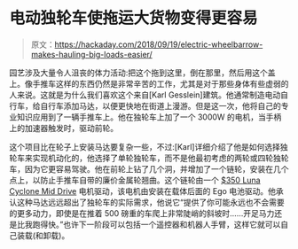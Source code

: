 # 电动独轮车使拖运大货物变得更容易

> 原文：<https://hackaday.com/2018/09/19/electric-wheelbarrow-makes-hauling-big-loads-easier/>

园艺涉及大量令人沮丧的体力活动:把这个拖到这里，倒在那里，然后用这个盖上。像手推车这样的东西仍然是非常辛苦的工作，尤其是对于那些身体有些虚弱的人来说。这就是为什么我们喜欢这个来自[Karl Gesslein]建筑。他通常制造电动自行车，给自行车添加马达，以便更快地在街道上漫游。但是这一次，他将自己的专业知识应用到了一辆手推车上。他在独轮车上加了一个 3000W 的电机，当手柄上的加速器触发时，驱动前轮。

这个项目比在轮子上安装马达要复杂一些，不过:[Karl]详细介绍了他是如何选择独轮车来实现机动化的，他选择了单轮独轮车，而不是他最初考虑的两轮或四轮独轮车，因为它更容易驾驶。他在前轮上钻了几个洞，并增加了一个链轮，安装在几个点上，以防止手推车自带的廉价金属轮翘曲。这个链轮由一个 [$350 Luna Cyclone Mid Drive](https://lunacycle.com/cyclone-mid-drive-3000-watt-planetary-kit/) 电机驱动，该电机由安装在载体后面的 Ego 电池驱动。他承认这种马达远远超出了独轮车的实际需求，他说它“提供了你可能永远也不会需要的更多动力，即使是在推着 500 磅重的车爬上非常陡峭的斜坡时……开足马力还是比我跑得快。”也许下一阶段可以包括一个遥控器和机器人手臂，这样它就可以自己装载(和卸载)。
